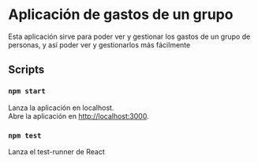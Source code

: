 # Aplicación de gastos de un grupo

Esta aplicación sirve para poder ver y gestionar los gastos de un grupo de personas, y así poder ver y gestionarlos más fácilmente

## Scripts

### `npm start`

Lanza la aplicación en localhost.\
Abre la aplicación en [http://localhost:3000](http://localhost:3000).

### `npm test`

Lanza el test-runner de React
